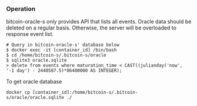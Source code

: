 ### Operation
bitcoin-oracle-s only provides API that lists all events.
Oracle data should be deleted on a regular basis. Otherwise, the server will be overloaded to response event list.
```
# Query in bitcoin-oracle-s' database below
$ docker exec -it [container_id] /bin/bash
$ cd /home/bitcoin-s/.bitcoin-s/oracle
$ sqlite3 oracle.sqlite
> delete from events where maturation_time < CAST((julianday('now', '-1 day') - 2440587.5)*86400000 AS INTEGER);
```

To get oracle database
```
docker cp [container_id]:/home/bitcoin-s/.bitcoin-s/oracle/oracle.sqlite ./
```